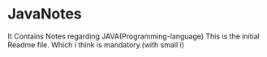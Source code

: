# JavaNotes
It Contains Notes regarding JAVA(Programming-language)
This is the initial Readme file. Which i think is mandatory.(with small i)
